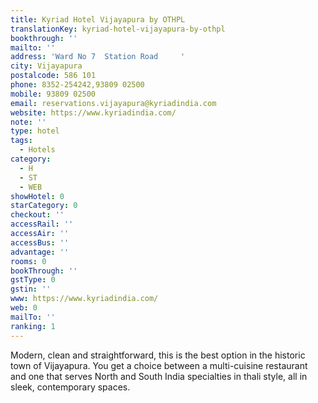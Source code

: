 ```yaml
---
title: Kyriad Hotel Vijayapura by OTHPL
translationKey: kyriad-hotel-vijayapura-by-othpl
bookthrough: ''
mailto: ''
address: 'Ward No 7  Station Road     '
city: Vijayapura
postalcode: 586 101
phone: 8352-254242,93809 02500
mobile: 93809 02500
email: reservations.vijayapura@kyriadindia.com
website: https://www.kyriadindia.com/
note: ''
type: hotel
tags:
  - Hotels
category:
  - H
  - ST
  - WEB
showHotel: 0
starCategory: 0
checkout: ''
accessRail: ''
accessAir: ''
accessBus: ''
advantage: ''
rooms: 0
bookThrough: ''
gstType: 0
gstin: ''
www: https://www.kyriadindia.com/
web: 0
mailTo: ''
ranking: 1
---
```



















Modern, clean and straightforward, this is the best option in the historic town of Vijayapura. You get a choice between a multi-cuisine restaurant and one that serves North and South India specialties in thali style, all in sleek, contemporary spaces.